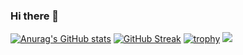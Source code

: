 ### Hi there 👋

<!--
**keyzj/keyzj** is a ✨ _special_ ✨ repository because its `README.md` (this file) appears on your GitHub profile.

Here are some ideas to get you started:

- 🔭 I’m currently working on ...
- 🌱 I’m currently learning ...
- 👯 I’m looking to collaborate on ...
- 🤔 I’m looking for help with ...
- 💬 Ask me about ...
- 📫 How to reach me: ...
- 😄 Pronouns: ...
- ⚡ Fun fact: ...
-->

[![Anurag's GitHub stats](https://github-readme-stats.vercel.app/api?username=keyzj&show_icons=true&theme=onedark)](https://github.com/anuraghazra/github-readme-stats)
[![GitHub Streak](http://github-readme-streak-stats.herokuapp.com?user=keyzj&theme=onedark&date_format=M%20j%5B%2C%20Y%5D)](https://git.io/streak-stats)
[![trophy](https://github-profile-trophy.vercel.app/?username=ryo-ma&theme=onedark&column=4)](https://github.com/ryo-ma/github-profile-trophy)
![](https://komarev.com/ghpvc/?username=keyzj)
